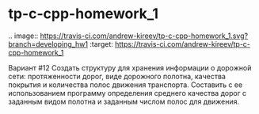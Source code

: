 # tp-c-cpp-homework_1

.. image:: https://travis-ci.com/andrew-kireev/tp-c-cpp-homework_1.svg?branch=developing_hw1
    :target: https://travis-ci.com/andrew-kireev/tp-c-cpp-homework_1

Вариант #12
Создать структуру для хранения информации о дорожной сети: протяженности дорог, виде дорожного полотна, 
качества покрытия и количества полос движения транспорта. 
Составить с ее использованием программу определения среднего качества дорог с заданным видом полотна и заданным числом полос для движения.